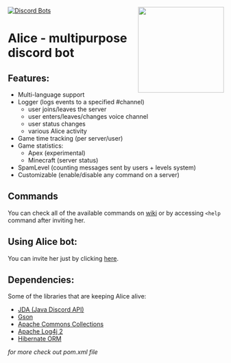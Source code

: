 [![Discord Bots](https://discordbots.org/api/widget/status/537011515014774785.svg)](https://discordbots.org/bot/537011515014774785)
<img align="right" src="https://cdn.discordapp.com/attachments/503253103017984020/551212038836191252/alice_avatar_3.jpg" height="200" width="200">

# Alice - multipurpose discord bot
## Features:
- Multi-language support  
- Logger (logs events to a specified #channel)  
  - user joins/leaves the server  
  - user enters/leaves/changes voice channel  
  - user status changes  
  - various Alice activity  
- Game time tracking (per server/user)  
- Game statistics:  
  - Apex (experimental)  
  - Minecraft (server status)  
- SpamLevel (counting messages sent by users + levels system)  
- Customizable (enable/disable any command on a server) 

## Commands

You can check all of the available commands on [wiki](https://github.com/efekt/Alice/wiki/Commands) or by accessing `<help` command after inviting her.

## Using Alice bot:
You can invite her just by clicking [here](https://discordapp.com/api/oauth2/authorize?client_id=537011515014774785&scope=bot&permissions=3533888).

## Dependencies:
Some of the libraries that are keeping Alice alive:  
- [JDA (Java Discord API)](https://github.com/DV8FromTheWorld/JDA)  
- [Gson](https://github.com/google/gson)  
- [Apache Commons Collections](https://github.com/apache/commons-collections)  
- [Apache Log4j 2](https://github.com/apache/logging-log4j2)  
- [Hibernate ORM](https://github.com/hibernate/hibernate-orm)  

*for more check out pom.xml file*